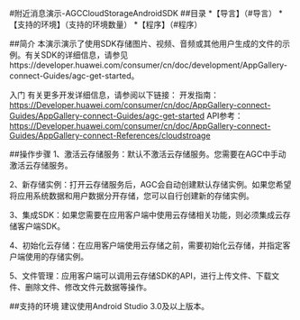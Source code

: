 #附近消息演示-AGCCloudStorageAndroidSDK
##目录
*【导言】（#导言）
*【支持的环境】（支持的环境数量）
*【程序】（#程序）

##简介
本演示演示了使用SDK存储图片、视频、音频或其他用户生成的文件的示例。有关SDK的详细信息，请参见https://developer.huawei.com/consumer/cn/doc/development/AppGallery-connect-Guides/agc-get-started。

入门
有关更多开发详细信息，请参阅以下链接：
开发指南：https://Developer.huawei.com/consumer/cn/doc/AppGallery-connect-Guides/AppGallery-connect-Guides/agc-get-started
API参考：https://Developer.huawei.com/consumer/cn/doc/AppGallery-connect-Guides/AppGallery-connect-References/cloudstroage

##操作步骤
1、激活云存储服务：默认不激活云存储服务。您需要在AGC中手动激活云存储服务。

2、新存储实例：打开云存储服务后，AGC会自动创建默认存储实例。如果您希望将应用系统数据和用户数据分开存储，您可以自行创建新的存储实例。

3、集成SDK：如果您需要在应用客户端中使用云存储相关功能，则必须集成云存储客户端SDK。

4、初始化云存储：在应用客户端使用云存储之前，需要初始化云存储，并指定客户端使用的存储实例。

5、文件管理：应用客户端可以调用云存储SDK的API，进行上传文件、下载文件、删除文件、修改文件元数据等操作。

##支持的环境
建议使用Android Studio 3.0及以上版本。

